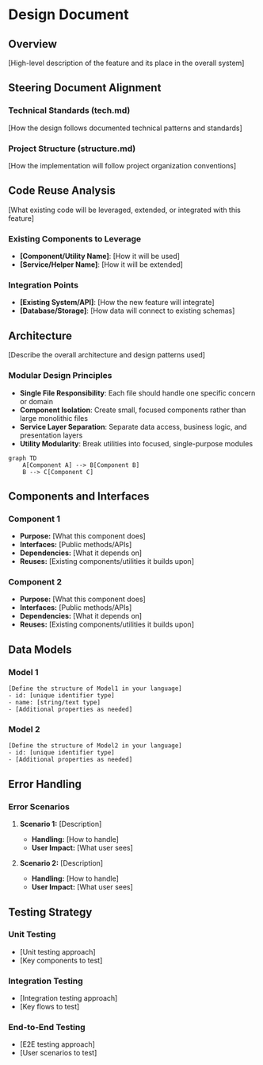 # Design Document

## Overview

[High-level description of the feature and its place in the overall system]

## Steering Document Alignment

### Technical Standards (tech.md)
[How the design follows documented technical patterns and standards]

### Project Structure (structure.md)
[How the implementation will follow project organization conventions]

## Code Reuse Analysis
[What existing code will be leveraged, extended, or integrated with this feature]

### Existing Components to Leverage
- **[Component/Utility Name]**: [How it will be used]
- **[Service/Helper Name]**: [How it will be extended]

### Integration Points
- **[Existing System/API]**: [How the new feature will integrate]
- **[Database/Storage]**: [How data will connect to existing schemas]

## Architecture

[Describe the overall architecture and design patterns used]

### Modular Design Principles
- **Single File Responsibility**: Each file should handle one specific concern or domain
- **Component Isolation**: Create small, focused components rather than large monolithic files
- **Service Layer Separation**: Separate data access, business logic, and presentation layers
- **Utility Modularity**: Break utilities into focused, single-purpose modules

```mermaid
graph TD
    A[Component A] --> B[Component B]
    B --> C[Component C]
```

## Components and Interfaces

### Component 1
- **Purpose:** [What this component does]
- **Interfaces:** [Public methods/APIs]
- **Dependencies:** [What it depends on]
- **Reuses:** [Existing components/utilities it builds upon]

### Component 2
- **Purpose:** [What this component does]
- **Interfaces:** [Public methods/APIs]
- **Dependencies:** [What it depends on]
- **Reuses:** [Existing components/utilities it builds upon]

## Data Models

### Model 1
```
[Define the structure of Model1 in your language]
- id: [unique identifier type]
- name: [string/text type]
- [Additional properties as needed]
```

### Model 2
```
[Define the structure of Model2 in your language]
- id: [unique identifier type]
- [Additional properties as needed]
```

## Error Handling

### Error Scenarios
1. **Scenario 1:** [Description]
   - **Handling:** [How to handle]
   - **User Impact:** [What user sees]

2. **Scenario 2:** [Description]
   - **Handling:** [How to handle]
   - **User Impact:** [What user sees]

## Testing Strategy

### Unit Testing
- [Unit testing approach]
- [Key components to test]

### Integration Testing
- [Integration testing approach]
- [Key flows to test]

### End-to-End Testing
- [E2E testing approach]
- [User scenarios to test]